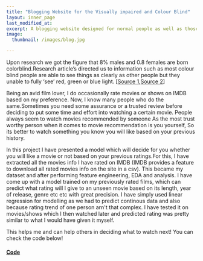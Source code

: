 ```yaml
---
title: "Blogging Website for the Visually impaired and Colour Blind"
layout: inner_page
last_modified_at:
excerpt: A blogging website designed for normal people as well as those who are visually impaired or suffer from color-blindness.
image: 
  thumbnail: /images/blog.jpg

---
```



<!-- <img src="/images/color_blind.jpg" class="center" width="400" height="400"> -->
<p class="inner-page">
Upon research we got the figure that 8% males and 0.8 females are born colorblind.Research article’s directed us to information such as most colour blind people are able to see things as clearly as other people but they unable to fully ‘see’ red, green or blue light. [<a href="http://www.colourblindawareness.org">Source 1</a>,<a href="http://www.color-blindness.com/coblis-color-blindness-simulator/">Source 2</a>]


Being an avid film lover, I do occasionally rate movies or shows on IMDB based on my preference. Now, I know many people who do the same.Sometimes you need some assurance or a trusted review before deciding to put some time and effort into watching a certain movie. People always seem to watch movies recommended by someone As the most trust worthy person when it comes to movie recommendation is you yourself, So its better to watch something you know you will like based on your previous history.
</p>
  
<p class="inner-page">
In this project I have presented a model which will decide for you whether you will like a movie or not based on your previous ratings.For this, I have extracted all the movies info I have rated on IMDB (IMDB provides a feature to download all rated movies info on the site in a csv). This became my dataset and after performing feature engineering, EDA and analysis. I have come up with a model trained on my previously rated films, which can predict what rating will I give to an unseen movie  based on its length, year of release, genre etc etc with great precision.
I have simply used linear regression for modelling as we had to predict continous data and also because rating trend of one person arn't that complex. I have tested it on movies/shows which I then watched later and predicted rating was pretty similar to what I would have given it myself.
</p>
  
<p class="inner-page">
This helps me and can help others in deciding what to watch next! You can check the code below!
</p>
 
<h4><b><a href="https://github.com/wahabaftab/IMDB-Rating-Prediction">Code</a></b></h4>




